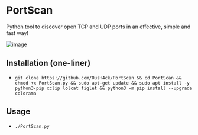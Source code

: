 # PortScan
Python tool to discover open TCP and UDP ports in an effective, simple and fast way!

![image](https://github.com/OusH4ck/PortScan/assets/132360962/040a8a9b-2a7e-40cb-b442-71069bdf1299)

## Installation (one-liner)
* ``git clone https://github.com/OusH4ck/PortScan && cd PortScan && chmod +x PortScan.py && sudo apt-get update && sudo apt install -y python3-pip xclip lolcat figlet && python3 -m pip install --upgrade colorama``

## Usage
* ``./PortScan.py``
